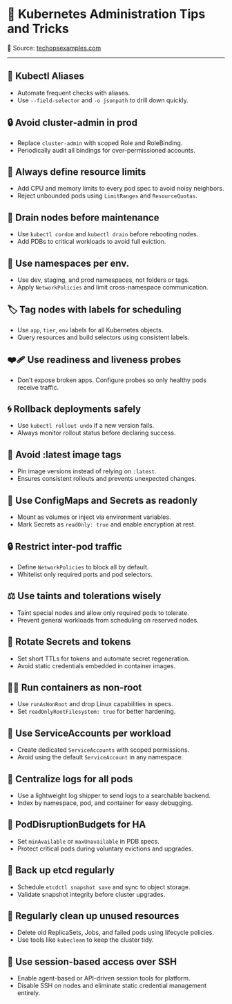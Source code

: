 # 🚀 Kubernetes Administration Tips and Tricks  
📍 Source: [techopsexamples.com](https://techopsexamples.com)

---

## 🧰 Kubectl Aliases
- Automate frequent checks with aliases.
- Use `--field-selector` and `-o jsonpath` to drill down quickly.

## 🔒 Avoid cluster-admin in prod
- Replace `cluster-admin` with scoped Role and RoleBinding.
- Periodically audit all bindings for over-permissioned accounts.

## 📏 Always define resource limits
- Add CPU and memory limits to every pod spec to avoid noisy neighbors.
- Reject unbounded pods using `LimitRanges` and `ResourceQuotas`.

## 🧹 Drain nodes before maintenance
- Use `kubectl cordon` and `kubectl drain` before rebooting nodes.
- Add PDBs to critical workloads to avoid full eviction.

## 🧭 Use namespaces per env.
- Use dev, staging, and prod namespaces, not folders or tags.
- Apply `NetworkPolicies` and limit cross-namespace communication.

## 🏷️ Tag nodes with labels for scheduling
- Use `app`, `tier`, `env` labels for all Kubernetes objects.
- Query resources and build selectors using consistent labels.

## ❤️‍🩹 Use readiness and liveness probes
- Don’t expose broken apps. Configure probes so only healthy pods receive traffic.

## 🌀 Rollback deployments safely
- Use `kubectl rollout undo` if a new version fails.
- Always monitor rollout status before declaring success.

## 🚫 Avoid :latest image tags
- Pin image versions instead of relying on `:latest`.
- Ensures consistent rollouts and prevents unexpected changes.

## 🔐 Use ConfigMaps and Secrets as readonly
- Mount as volumes or inject via environment variables.
- Mark Secrets as `readOnly: true` and enable encryption at rest.

## 🔒 Restrict inter-pod traffic
- Define `NetworkPolicies` to block all by default.
- Whitelist only required ports and pod selectors.

## ⚖️ Use taints and tolerations wisely
- Taint special nodes and allow only required pods to tolerate.
- Prevent general workloads from scheduling on reserved nodes.

## 🔁 Rotate Secrets and tokens
- Set short TTLs for tokens and automate secret regeneration.
- Avoid static credentials embedded in container images.

## 🧍‍♂️ Run containers as non-root
- Use `runAsNonRoot` and drop Linux capabilities in specs.
- Set `readOnlyRootFilesystem: true` for better hardening.

## 👤 Use ServiceAccounts per workload
- Create dedicated `ServiceAccounts` with scoped permissions.
- Avoid using the default `ServiceAccount` in any namespace.

## 📂 Centralize logs for all pods
- Use a lightweight log shipper to send logs to a searchable backend.
- Index by namespace, pod, and container for easy debugging.

## 🛑 PodDisruptionBudgets for HA
- Set `minAvailable` or `maxUnavailable` in PDB specs.
- Protect critical pods during voluntary evictions and upgrades.

## 💾 Back up etcd regularly
- Schedule `etcdctl snapshot save` and sync to object storage.
- Validate snapshot integrity before cluster upgrades.

## 🧹 Regularly clean up unused resources
- Delete old ReplicaSets, Jobs, and failed pods using lifecycle policies.
- Use tools like `kubeclean` to keep the cluster tidy.

## 🔐 Use session-based access over SSH
- Enable agent-based or API-driven session tools for platform.
- Disable SSH on nodes and eliminate static credential management entirely.
